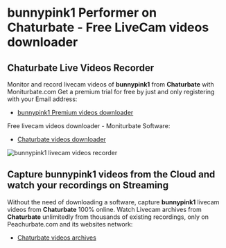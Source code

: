 # bunnypink1 Performer on Chaturbate - Free LiveCam videos downloader

## Chaturbate Live Videos Recorder

Monitor and record livecam videos of **bunnypink1** from **Chaturbate** with Moniturbate.com
Get a premium trial for free by just and only registering with your Email address:
* [bunnypink1 Premium videos downloader](https://moniturbate.com/request-demo-licence-key.html)

Free livecam videos downloader - Moniturbate Software:
* [Chaturbate videos downloader](https://moniturbate.com/moniturbate-download-software.html)

![bunnypink1 livecam videos recorder](https://peachurnet.com/templates/moniturbate-software.png)


## Capture bunnypink1 videos from the Cloud and watch your recordings on Streaming

Without the need of downloading a software, capture **bunnypink1** livecam videos from **Chaturbate** 100% online.
Watch Livecam archives from **Chaturbate** unlimitedly from thousands of existing recordings, only on Peachurbate.com and its websites network:
* [Chaturbate videos archives](https://peachurnet.com/)